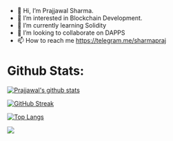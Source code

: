 - 👋 Hi, I’m Prajjawal Sharma.
- 👀 I’m interested in Blockchain Development.
- 🌱 I’m currently learning Solidity
- 💞️ I’m looking to collaborate on DAPPS
- 📫 How to reach me https://telegram.me/sharmapraj

# Github Stats:

[![Prajjawal's github stats](https://github-readme-stats.vercel.app/api?username=Prajjawal-Sharma&show_icons=true&theme=algolia&border_radius=5.5)](https://github.com/Swarga-codes)


[![GitHub Streak](https://github-readme-streak-stats.herokuapp.com?user=Prajjawal-Sharma&theme=algolia&border_radius=5.5)](https://git.io/streak-stats)



[![Top Langs](https://github-readme-stats.vercel.app/api/top-langs/?username=Prajjawal-Sharma&layout=compact&theme=algolia&border_radius=5.5)](https://github.com/Prajjawal-Sharma)

<a href="https://visitcount.itsvg.in">
  <img src="https://visitcount.itsvg.in/api?id=Prajjawal&label=Profile%20Views&color=1&icon=6&pretty=true" />
</a>

<!---
sharmaprajjawal/sharmaprajjawal is a ✨ special ✨ repository because its `README.md` (this file) appears on your GitHub profile.
You can click the Preview link to take a look at your changes.
--->
